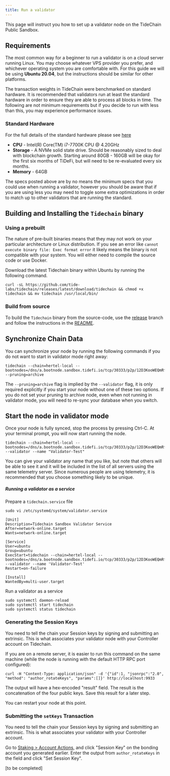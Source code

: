 ```yaml
---
title: Run a validator
---
```


This page will instruct you how to set up a validator node on the TideChain Public Sandbox.

## Requirements

The most common way for a beginner to run a validator is on a cloud server running Linux. You may choose whatever VPS provider you prefer, and whichever operating system you are comfortable with. For this guide we will be using **Ubuntu 20.04**, but the instructions should be similar for other platforms.

The transaction weights in TideChain were benchmarked on standard hardware. It is recommended that validators run at least the standard hardware in order to ensure they are able to process all blocks in time. The following are not minimum requirements but if you decide to run with less than this, you may experience performance issues.

### Standard Hardware

For the full details of the standard hardware please see [here](https://github.com/paritytech/substrate/pull/5848)

- **CPU** - Intel(R) Core(TM) i7-7700K CPU @ 4.20GHz
- **Storage** - A NVMe solid state drive. Should be reasonably sized to deal with blockchain growth. Starting around 80GB - 160GB will be okay for the first six months of TiDeFi, but will need to be re-evaluated every six months.
- **Memory** - 64GB

The specs posted above are by no means the minimum specs that you could use when running a validator, however you should be aware that if you are using less you may need to toggle some extra optimizations in order to match up to other validators that are running the standard.

## Building and Installing the `Tidechain` binary

### Using a prebuilt

The nature of pre-built binaries means that they may not work on your particular architecture or Linux distribution. If you see an error like `cannot execute binary file: Exec format error` it likely means the binary is not compatible with your system. You will either need to compile the source code or use Docker.

Download the latest Tidechain binary within Ubuntu by running the following command.

```
curl -sL https://github.com/tide-labs/tidechain/releases/latest/download/tidechain && chmod +x tidechain && mv tidechain /usr/local/bin/
```

### Build from source

To build the `Tidechain` binary from the source-code, use the [release](https://github.com/tide-labs/tidechain/tree/release) branch and follow the instructions in the [README](../README.md#build-from-source).

## Synchronize Chain Data

You can synchronize your node by running the following commands if you do not want to start in validator mode right away:

```
tidechain --chain=hertel-local --bootnodes=/dns/a.bootnode.sandbox.tidefi.io/tcp/30333/p2p/12D3KooWEQmRfrvLbDcmxm8dGpFqkpeyUm5rLTY2SjKH9VJxE7rj --pruning=archive
```

The `--pruning=archive` flag is implied by the `--validator` flag, it is only required explicitly if you start your node without one of these two options. If you do not set your pruning to archive node, even when not running in validator mode, you will need to re-sync your database when you switch.

## Start the node in validator mode

Once your node is fully synced, stop the process by pressing Ctrl-C. At your terminal prompt, you will now start running the node.

```
tidechain --chain=hertel-local --bootnodes=/dns/a.bootnode.sandbox.tidefi.io/tcp/30333/p2p/12D3KooWEQmRfrvLbDcmxm8dGpFqkpeyUm5rLTY2SjKH9VJxE7rj --validator --name "Validator-Test"
```

You can give your validator any name that you like, but note that others will be able to see it and it will be included in the list of all servers using the same telemetry server. Since numerous people are using telemetry, it is recommended that you choose something likely to be unique.

##### Running a validator as a service

Prepare a `tidechain.service` file

```
sudo vi /etc/systemd/system/validator.service
```

```
[Unit]
Description=Tidechain Sandbox Validator Service
After=network-online.target
Wants=network-online.target

[Service]
User=ubuntu
Group=ubuntu
ExecStart=tidechain --chain=hertel-local --bootnodes=/dns/a.bootnode.sandbox.tidefi.io/tcp/30333/p2p/12D3KooWEQmRfrvLbDcmxm8dGpFqkpeyUm5rLTY2SjKH9VJxE7rj --validator --name 'Validator-Test'
Restart=on-failure

[Install]
WantedBy=multi-user.target
```

Run a validator as a service

```
sudo systemctl daemon-reload
sudo systemctl start tidechain
sudo systemctl status tidechain
```

### Generating the Session Keys

You need to tell the chain your Session keys by signing and submitting an extrinsic. This is what associates your validator node with your Controller account on Tidechain.

If you are on a remote server, it is easier to run this command on the same machine (while the node is running with the default HTTP RPC port configured):

```
curl -H "Content-Type: application/json" -d '{"id":1, "jsonrpc":"2.0", "method": "author_rotateKeys", "params":[]}' http://localhost:9933
```

The output will have a hex-encoded "result" field. The result is the concatenation of the four public keys. Save this result for a later step.

You can restart your node at this point.

### Submitting the `setKeys` Transaction

You need to tell the chain your Session keys by signing and submitting an extrinsic. This is what associates your validator with your Controller account.

Go to [Staking > Account Actions](#), and click "Session Key" on the bonding account you generated earlier. Enter the output from `author_rotateKeys` in the field and click "Set Session Key".

[to be completed]
